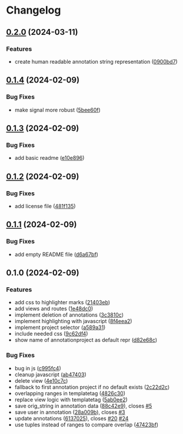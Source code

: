 # Changelog

## [0.2.0](https://github.com/acdh-oeaw/apis-highlighter-ng/compare/v0.1.4...v0.2.0) (2024-03-11)


### Features

* create human readable annotation string representation ([0900bd7](https://github.com/acdh-oeaw/apis-highlighter-ng/commit/0900bd75dd6f95a391b8d43277a2cbb8a5299ce0))

## [0.1.4](https://github.com/acdh-oeaw/apis-highlighter-ng/compare/v0.1.3...v0.1.4) (2024-02-09)


### Bug Fixes

* make signal more robust ([5bee60f](https://github.com/acdh-oeaw/apis-highlighter-ng/commit/5bee60f6cfbb9ff7398e83dba2ed05c63761f8a0))

## [0.1.3](https://github.com/acdh-oeaw/apis-highlighter-ng/compare/v0.1.2...v0.1.3) (2024-02-09)


### Bug Fixes

* add basic readme ([e10e896](https://github.com/acdh-oeaw/apis-highlighter-ng/commit/e10e896883dc14224018faf38e3b684759b848b6))

## [0.1.2](https://github.com/acdh-oeaw/apis-highlighter-ng/compare/v0.1.1...v0.1.2) (2024-02-09)


### Bug Fixes

* add license file ([481f135](https://github.com/acdh-oeaw/apis-highlighter-ng/commit/481f135b8856b431f291ff569a83fb92c365b929))

## [0.1.1](https://github.com/acdh-oeaw/apis-highlighter-ng/compare/v0.1.0...v0.1.1) (2024-02-09)


### Bug Fixes

* add empty README file ([d6a67bf](https://github.com/acdh-oeaw/apis-highlighter-ng/commit/d6a67bfeece97f980c59c9fa21e00640bec39e65))

## 0.1.0 (2024-02-09)


### Features

* add css to highlighter marks ([21403eb](https://github.com/acdh-oeaw/apis-highlighter-ng/commit/21403ebeac58959c1001ae172adb984bf8aa4d7a))
* add views and routes ([1e48dc0](https://github.com/acdh-oeaw/apis-highlighter-ng/commit/1e48dc0692464e3411784f3bdded0b7222b7e692))
* implement deletion of annotations ([3c3810c](https://github.com/acdh-oeaw/apis-highlighter-ng/commit/3c3810cc5bbcd642ef1cf32b97b8fa7c1bba3487))
* implement highlighting with javascript ([8f4eea2](https://github.com/acdh-oeaw/apis-highlighter-ng/commit/8f4eea2d7c7ca7204890e1135eefa54759c7f1ae))
* implement project selector ([a589a31](https://github.com/acdh-oeaw/apis-highlighter-ng/commit/a589a312559bd04dac483c3e1933f274ce622bf0))
* include needed css ([9c62df4](https://github.com/acdh-oeaw/apis-highlighter-ng/commit/9c62df48fc8debb20055c61eee701c90349de747))
* show name of annotationproject as default repr ([d82e68c](https://github.com/acdh-oeaw/apis-highlighter-ng/commit/d82e68cf5f434acab9b82568c983248f057da82e))


### Bug Fixes

* bug in js ([c995fc4](https://github.com/acdh-oeaw/apis-highlighter-ng/commit/c995fc4709ded0c5e504be8b3cc4cf22d04ff00f))
* cleanup javascript ([ab47403](https://github.com/acdh-oeaw/apis-highlighter-ng/commit/ab474031610e37f9811a5a985e65002a82d27d00))
* delete view ([4e10c7c](https://github.com/acdh-oeaw/apis-highlighter-ng/commit/4e10c7cdd1b22cfc86d3091b073e8b09fa495187))
* fallback to first annotation project if no default exists ([2c22d2c](https://github.com/acdh-oeaw/apis-highlighter-ng/commit/2c22d2c4e74b6c6e8bcee98c0d251bec6099d63d))
* overlapping ranges in templatetag ([4826c30](https://github.com/acdh-oeaw/apis-highlighter-ng/commit/4826c30693981c6cc6935b99e3d651bb519e40a0))
* replace view logic with templatetag ([5ab0ee2](https://github.com/acdh-oeaw/apis-highlighter-ng/commit/5ab0ee286570ff54bc92f6481d090a2446f833ff))
* save orig_string in annotation data ([88c42e9](https://github.com/acdh-oeaw/apis-highlighter-ng/commit/88c42e9ab20b0d7f046f29cc0db8f3753687eb30)), closes [#5](https://github.com/acdh-oeaw/apis-highlighter-ng/issues/5)
* save user in annotation ([28a009b](https://github.com/acdh-oeaw/apis-highlighter-ng/commit/28a009b4460f6b4679940a59895ba4c8abdb864a)), closes [#3](https://github.com/acdh-oeaw/apis-highlighter-ng/issues/3)
* update annotations ([6137025](https://github.com/acdh-oeaw/apis-highlighter-ng/commit/61370252e036583f245b0d201790931173c81a83)), closes [#20](https://github.com/acdh-oeaw/apis-highlighter-ng/issues/20) [#24](https://github.com/acdh-oeaw/apis-highlighter-ng/issues/24)
* use tuples instead of ranges to compare overlap ([47423bf](https://github.com/acdh-oeaw/apis-highlighter-ng/commit/47423bf4f9b5442515ac6659c4916e4e69991e22))
